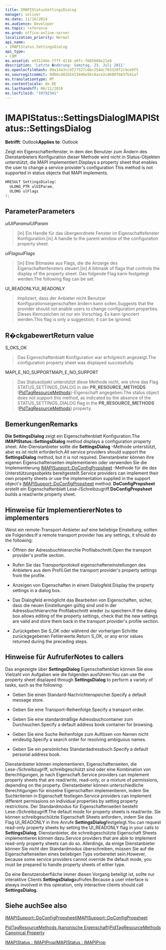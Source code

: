 ```yaml
---
title: IMAPIStatusSettingsDialog
manager: soliver
ms.date: 11/16/2014
ms.audience: Developer
ms.topic: reference
ms.prod: office-online-server
localization_priority: Normal
api_name:
- IMAPIStatus.SettingsDialog
api_type:
- COM
ms.assetid: e931246e-7fff-4116-a9fc-f685988e21e8
description: 'Letzte �nderung: Samstag, 23. Juli 2011'
ms.openlocfilehash: 09a14a3cc9f77527c6bc254dc703328f2c9ce9f5
ms.sourcegitcommit: 9d60cd82b5413446e5bc8ace2cd689f683fb41a7
ms.translationtype: MT
ms.contentlocale: de-DE
ms.lasthandoff: 06/11/2018
ms.locfileid: "19792341"
---
```

# <a name="imapistatussettingsdialog"></a><span data-ttu-id="6cd0c-103">IMAPIStatus::SettingsDialog</span><span class="sxs-lookup"><span data-stu-id="6cd0c-103">IMAPIStatus::SettingsDialog</span></span>

  
  
<span data-ttu-id="6cd0c-104">**Betrifft**: Outlook</span><span class="sxs-lookup"><span data-stu-id="6cd0c-104">**Applies to**: Outlook</span></span> 
  
<span data-ttu-id="6cd0c-105">Zeigt ein Eigenschaftenfenster, in dem den Benutzer zum Ändern des Dienstanbieters Konfiguration dieser Methode wird nicht in Status-Objekten unterstützt, die MAPI implementiert.</span><span class="sxs-lookup"><span data-stu-id="6cd0c-105">Displays a property sheet that enables the user to change a service provider's configuration This method is not supported in status objects that MAPI implements.</span></span>
  
```cpp
HRESULT SettingsDialog(
  ULONG_PTR ulUIParam,
  ULONG ulFlags
);
```

## <a name="parameters"></a><span data-ttu-id="6cd0c-106">Parameter</span><span class="sxs-lookup"><span data-stu-id="6cd0c-106">Parameters</span></span>

 <span data-ttu-id="6cd0c-107">_ulUIParam_</span><span class="sxs-lookup"><span data-stu-id="6cd0c-107">_ulUIParam_</span></span>
  
> <span data-ttu-id="6cd0c-108">[in] Ein Handle für das übergeordnete Fenster im Eigenschaftsfenster Konfiguration.</span><span class="sxs-lookup"><span data-stu-id="6cd0c-108">[in] A handle to the parent window of the configuration property sheet.</span></span>
    
 <span data-ttu-id="6cd0c-109">_ulFlags_</span><span class="sxs-lookup"><span data-stu-id="6cd0c-109">_ulFlags_</span></span>
  
> <span data-ttu-id="6cd0c-110">[in] Eine Bitmaske aus Flags, die die Anzeige des Eigenschaftenfensters steuert.</span><span class="sxs-lookup"><span data-stu-id="6cd0c-110">[in] A bitmask of flags that controls the display of the property sheet.</span></span> <span data-ttu-id="6cd0c-111">Das folgende Flag kann festgelegt werden:</span><span class="sxs-lookup"><span data-stu-id="6cd0c-111">The following flag can be set:</span></span>
    
<span data-ttu-id="6cd0c-112">UI_READONLY</span><span class="sxs-lookup"><span data-stu-id="6cd0c-112">UI_READONLY</span></span> 
  
> <span data-ttu-id="6cd0c-113">Impliziert, dass der Anbieter nicht Benutzer Konfigurationseigenschaften ändern kann sollen.</span><span class="sxs-lookup"><span data-stu-id="6cd0c-113">Suggests that the provider should not enable users to change configuration properties.</span></span> <span data-ttu-id="6cd0c-114">Dieses Kennzeichen ist nur ein Vorschlag. Es kann ignoriert werden.</span><span class="sxs-lookup"><span data-stu-id="6cd0c-114">This flag is only a suggestion; it can be ignored.</span></span>
    
## <a name="return-value"></a><span data-ttu-id="6cd0c-115">R�ckgabewert</span><span class="sxs-lookup"><span data-stu-id="6cd0c-115">Return value</span></span>

<span data-ttu-id="6cd0c-116">S_OK</span><span class="sxs-lookup"><span data-stu-id="6cd0c-116">S_OK</span></span> 
  
> <span data-ttu-id="6cd0c-117">Das Eigenschaftenblatt Konfiguration war erfolgreich angezeigt.</span><span class="sxs-lookup"><span data-stu-id="6cd0c-117">The configuration property sheet was displayed successfully.</span></span>
    
<span data-ttu-id="6cd0c-118">MAPI_E_NO_SUPPORT</span><span class="sxs-lookup"><span data-stu-id="6cd0c-118">MAPI_E_NO_SUPPORT</span></span> 
  
> <span data-ttu-id="6cd0c-119">Das Statusobjekt unterstützt diese Methode nicht, wie ohne das Flag STATUS_SETTINGS_DIALOG in der **PR_RESOURCE_METHODS** ([PidTagResourceMethods](pidtagresourcemethods-canonical-property.md))-Eigenschaft angegeben.</span><span class="sxs-lookup"><span data-stu-id="6cd0c-119">The status object does not support this method, as indicated by the absence of the STATUS_SETTINGS_DIALOG flag in the **PR_RESOURCE_METHODS** ([PidTagResourceMethods](pidtagresourcemethods-canonical-property.md)) property.</span></span>
    
## <a name="remarks"></a><span data-ttu-id="6cd0c-120">Bemerkungen</span><span class="sxs-lookup"><span data-stu-id="6cd0c-120">Remarks</span></span>

<span data-ttu-id="6cd0c-121">**Die SettingsDialog** zeigt ein Eigenschaftenblatt Konfiguration.</span><span class="sxs-lookup"><span data-stu-id="6cd0c-121">The **IMAPIStatus::SettingsDialog** method displays a configuration property sheet.</span></span> <span data-ttu-id="6cd0c-122">Alle-Dienstanbieter sollte die **SettingsDialog** -Methode unterstützt, aber es ist nicht erforderlich.</span><span class="sxs-lookup"><span data-stu-id="6cd0c-122">All service providers should support the **SettingsDialog** method, but it is not required.</span></span> <span data-ttu-id="6cd0c-123">Dienstanbieter können ihre eigenen Eigenschaftenseiten implementieren oder verwenden Sie die Implementierung [IMAPISupport::DoConfigPropsheet](imapisupport-doconfigpropsheet.md) -Methode für die des Unterstützungsobjekts bereitgestellt.</span><span class="sxs-lookup"><span data-stu-id="6cd0c-123">Service providers can implement their own property sheets or use the implementation supplied in the support object's [IMAPISupport::DoConfigPropsheet](imapisupport-doconfigpropsheet.md) method.</span></span> <span data-ttu-id="6cd0c-124">**DoConfigPropsheet** erstellt ein Eigenschaftenblatt Lese-/Schreibzugriff.</span><span class="sxs-lookup"><span data-stu-id="6cd0c-124">**DoConfigPropsheet** builds a read/write property sheet.</span></span> 
  
## <a name="notes-to-implementers"></a><span data-ttu-id="6cd0c-125">Hinweise für Implementierer</span><span class="sxs-lookup"><span data-stu-id="6cd0c-125">Notes to implementers</span></span>

<span data-ttu-id="6cd0c-126">Weist ein remote-Transport-Anbieter auf eine beliebige Einstellung, sollten sie Folgendes:</span><span class="sxs-lookup"><span data-stu-id="6cd0c-126">If a remote transport provider has any settings, it should do the following:</span></span>
  
- <span data-ttu-id="6cd0c-127">Öffnen der Adressbuchhierarchie Profilabschnitt.</span><span class="sxs-lookup"><span data-stu-id="6cd0c-127">Open the transport provider's profile section.</span></span>
    
- <span data-ttu-id="6cd0c-128">Rufen Sie das Transportprotokoll eigenschafteneinstellungen des Anbieters aus dem Profil.</span><span class="sxs-lookup"><span data-stu-id="6cd0c-128">Get the transport provider's property settings from the profile.</span></span>
    
- <span data-ttu-id="6cd0c-129">Anzeigen von Eigenschaften in einem Dialogfeld.</span><span class="sxs-lookup"><span data-stu-id="6cd0c-129">Display the property settings in a dialog box.</span></span>
    
- <span data-ttu-id="6cd0c-130">Das Dialogfeld ermöglicht das Bearbeiten von Eigenschaften, sicher, dass die neuen Einstellungen gültig sind und in der Adressbuchhierarchie Profilabschnitt wieder zu speichern.</span><span class="sxs-lookup"><span data-stu-id="6cd0c-130">If the dialog box allows editing of the property settings, check that the new settings are valid and store them back in the transport provider's profile section.</span></span>
    
- <span data-ttu-id="6cd0c-131">Zurückgeben Sie S_OK oder während der vorherigen Schritte zurückgegebenen Fehlerwerte.</span><span class="sxs-lookup"><span data-stu-id="6cd0c-131">Return S_OK, or any error values returned during the preceding steps.</span></span>
    
## <a name="notes-to-callers"></a><span data-ttu-id="6cd0c-132">Hinweise für Aufrufer</span><span class="sxs-lookup"><span data-stu-id="6cd0c-132">Notes to callers</span></span>

<span data-ttu-id="6cd0c-133">Das angezeigte über **SettingsDialog** Eigenschaftenblatt können Sie eine Vielzahl von Aufgaben wie die folgenden ausführen:</span><span class="sxs-lookup"><span data-stu-id="6cd0c-133">You can use the property sheet displayed through **SettingsDialog** to perform a variety of tasks, such as the following:</span></span> 
  
- <span data-ttu-id="6cd0c-134">Geben Sie einen Standard-Nachrichtenspeicher.</span><span class="sxs-lookup"><span data-stu-id="6cd0c-134">Specify a default message store.</span></span>
    
- <span data-ttu-id="6cd0c-135">Geben Sie eine Transport-Reihenfolge.</span><span class="sxs-lookup"><span data-stu-id="6cd0c-135">Specify a transport order.</span></span>
    
- <span data-ttu-id="6cd0c-136">Geben Sie eine standardmäßige Adressbuchcontainer zum Durchsuchen.</span><span class="sxs-lookup"><span data-stu-id="6cd0c-136">Specify a default address book container for browsing.</span></span>
    
- <span data-ttu-id="6cd0c-137">Geben Sie eine Suche Reihenfolge zum Auflösen von Namen nicht eindeutig.</span><span class="sxs-lookup"><span data-stu-id="6cd0c-137">Specify a search order for resolving ambiguous names.</span></span>
    
- <span data-ttu-id="6cd0c-138">Geben Sie ein persönliches Standardadressbuch.</span><span class="sxs-lookup"><span data-stu-id="6cd0c-138">Specify a default personal address book.</span></span>
    
<span data-ttu-id="6cd0c-139">Dienstanbieter können implementieren, Eigenschaftenseiten, die Lese-/Schreibzugriff, schreibgeschützt sind oder eine Kombination von Berechtigungen, je nach Eigenschaft.</span><span class="sxs-lookup"><span data-stu-id="6cd0c-139">Service providers can implement property sheets that are read/write, read-only, or a mixture of permissions, depending on the property.</span></span> <span data-ttu-id="6cd0c-140">Dienstanbieter können unterschiedliche Berechtigungen für einzelne Eigenschaften implementieren, indem Sie Suchkriterien in Eigenschaft festlegen.</span><span class="sxs-lookup"><span data-stu-id="6cd0c-140">Service providers can implement different permissions on individual properties by setting property restrictions.</span></span> <span data-ttu-id="6cd0c-141">Der Standardmodus für Eigenschaftenseiten besteht Lese-/Schreibzugriff.</span><span class="sxs-lookup"><span data-stu-id="6cd0c-141">The default mode for property sheets is read/write.</span></span> <span data-ttu-id="6cd0c-142">Sie können schreibgeschützte Eigenschaft Sheets anfordern, indem Sie das Flag UI_READONLY in Ihre Anrufe **SettingsDialog**festgelegt.</span><span class="sxs-lookup"><span data-stu-id="6cd0c-142">You can request read-only property sheets by setting the UI_READONLY flag in your calls to **SettingsDialog**.</span></span> <span data-ttu-id="6cd0c-143">Dienstanbieter, die schreibgeschützte Eigenschaft Sheets implementieren können dazu.</span><span class="sxs-lookup"><span data-stu-id="6cd0c-143">Service providers that are able to implement read-only property sheets can do so.</span></span> <span data-ttu-id="6cd0c-144">Allerdings, da einige Dienstanbieter können Sie nicht den Standardmodus überschreiben, müssen Sie auf die Eigenschaftenseiten eines beliebigen Typs vorbereitet sein.</span><span class="sxs-lookup"><span data-stu-id="6cd0c-144">However, because some service providers cannot override the default mode, you must be prepared to handle property sheets of either type.</span></span> 
  
<span data-ttu-id="6cd0c-145">Da eine Benutzeroberfläche immer diesen Vorgang beteiligt ist, sollte nur interaktive Clients **SettingsDialog**aufrufen.</span><span class="sxs-lookup"><span data-stu-id="6cd0c-145">Because a user interface is always involved in this operation, only interactive clients should call **SettingsDialog**.</span></span>
  
## <a name="see-also"></a><span data-ttu-id="6cd0c-146">Siehe auch</span><span class="sxs-lookup"><span data-stu-id="6cd0c-146">See also</span></span>



[<span data-ttu-id="6cd0c-147">IMAPISupport::DoConfigPropsheet</span><span class="sxs-lookup"><span data-stu-id="6cd0c-147">IMAPISupport::DoConfigPropsheet</span></span>](imapisupport-doconfigpropsheet.md)
  
[<span data-ttu-id="6cd0c-148">PidTagResourceMethods (kanonische Eigenschaft)</span><span class="sxs-lookup"><span data-stu-id="6cd0c-148">PidTagResourceMethods Canonical Property</span></span>](pidtagresourcemethods-canonical-property.md)
  
[<span data-ttu-id="6cd0c-149">IMAPIStatus : IMAPIProp</span><span class="sxs-lookup"><span data-stu-id="6cd0c-149">IMAPIStatus : IMAPIProp</span></span>](imapistatusimapiprop.md)

